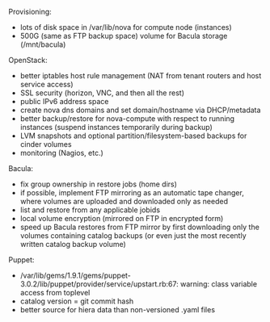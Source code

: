 Provisioning:

* lots of disk space in /var/lib/nova for compute node (instances)
* 500G (same as FTP backup space) volume for Bacula storage (/mnt/bacula)

OpenStack:

* better iptables host rule management (NAT from tenant routers and host
  service access)
* SSL security (horizon, VNC, and then all the rest)
* public IPv6 address space
* create nova dns domains and set domain/hostname via DHCP/metadata
* better backup/restore for nova-compute with respect to running instances
  (suspend instances temporarily during backup)
* LVM snapshots and optional partition/filesystem-based backups
  for cinder volumes
* monitoring (Nagios, etc.)

Bacula:

* fix group ownership in restore jobs (home dirs)
* if possible, implement FTP mirroring as an automatic tape changer, where
  volumes are uploaded and downloaded only as needed
* list and restore from any applicable jobids
* local volume encryption (mirrored on FTP in encrypted form)
* speed up Bacula restores from FTP mirror by first downloading only the
  volumes containing catalog backups (or even just the most recently written
  catalog backup volume)

Puppet:

* /var/lib/gems/1.9.1/gems/puppet-3.0.2/lib/puppet/provider/service/upstart.rb:67: warning: class variable access from toplevel
* catalog version = git commit hash
* better source for hiera data than non-versioned .yaml files
